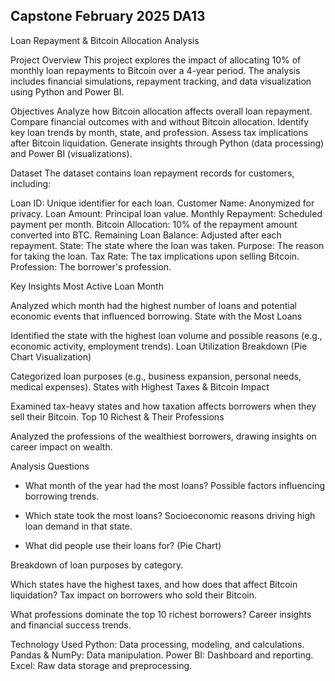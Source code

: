 Capstone 
February 2025
DA13
------------------------------------------------------------------------------------------------------------------------------------------

Loan Repayment & Bitcoin Allocation Analysis 


Project Overview
This project explores the impact of allocating 10% of monthly loan repayments to Bitcoin over a 4-year period. The analysis includes financial simulations, repayment tracking, and data visualization using Python and Power BI.

Objectives
Analyze how Bitcoin allocation affects overall loan repayment.
Compare financial outcomes with and without Bitcoin allocation.
Identify key loan trends by month, state, and profession.
Assess tax implications after Bitcoin liquidation.
Generate insights through Python (data processing) and Power BI (visualizations).


Dataset
The dataset contains loan repayment records for customers, including:

Loan ID: Unique identifier for each loan.
Customer Name: Anonymized for privacy.
Loan Amount: Principal loan value.
Monthly Repayment: Scheduled payment per month.
Bitcoin Allocation: 10% of the repayment amount converted into BTC.
Remaining Loan Balance: Adjusted after each repayment.
State: The state where the loan was taken.
Purpose: The reason for taking the loan.
Tax Rate: The tax implications upon selling Bitcoin.
Profession: The borrower's profession.

Key Insights
Most Active Loan Month

Analyzed which month had the highest number of loans and potential economic events that influenced borrowing.
State with the Most Loans

Identified the state with the highest loan volume and possible reasons (e.g., economic activity, employment trends).
Loan Utilization Breakdown (Pie Chart Visualization)

Categorized loan purposes (e.g., business expansion, personal needs, medical expenses).
States with Highest Taxes & Bitcoin Impact

Examined tax-heavy states and how taxation affects borrowers when they sell their Bitcoin.
Top 10 Richest & Their Professions

Analyzed the professions of the wealthiest borrowers, drawing insights on career impact on wealth.

Analysis Questions
- What month of the year had the most loans?
Possible factors influencing borrowing trends.

- Which state took the most loans?
Socioeconomic reasons driving high loan demand in that state.

- What did people use their loans for? (Pie Chart)

Breakdown of loan purposes by category.

Which states have the highest taxes, and how does that affect Bitcoin liquidation?
Tax impact on borrowers who sold their Bitcoin.

What professions dominate the top 10 richest borrowers?
Career insights and financial success trends.

Technology Used
Python: Data processing, modeling, and calculations.
Pandas & NumPy: Data manipulation.
Power BI: Dashboard and reporting.
Excel: Raw data storage and preprocessing.

